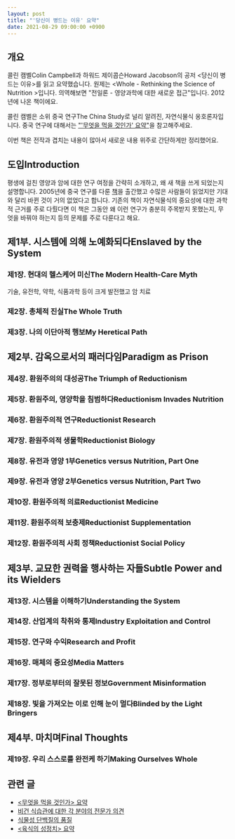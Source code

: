 ```yaml
---
layout: post
title: "'당신이 병드는 이유' 요약"
date: 2021-08-29 09:00:00 +0900
---
```


## 개요

콜린 캠벨Colin Campbell과 하워드 제이콥슨Howard Jacobson의 공저 \<당신이 병드는 이유\>를 읽고 요약했습니다.
원제는 \<Whole - Rethinking the Science of Nutrition \>입니다. 의역해보면
"전일론 - 영양과학에 대한 새로운 접근"입니다. 2012년에 나온 책이에요.

콜린 캠벨은 소위 중국 연구The China Study로 널리 알려진, 자연식물식 옹호론자입니다. 중국 연구에 대해서는
["'무엇을 먹을 것인가' 요약"](/2020/11/14/the-china-study.html)을 참고해주세요.

이번 책은 전작과 겹치는 내용이 많아서 새로운 내용 위주로 간단하게만 정리했어요.

## 도입Introduction

평생에 걸친 영양과 암에 대한 연구 여정을 간략히 소개하고, 왜 새 책을 쓰게 되었는지 설명합니다. 2005년에 중국 연구를
다룬 [책](/2020/11/14/the-china-study.html)을 출간했고 수많은 사람들이 읽었지만 기대와 달리 바뀐 것이 거의
없었다고 합니다. 기존의 책이 자연식물식의 중요성에 대한 과학적 근거를 주로 다뤘다면 이 책은 그동안 왜 이런 연구가
충분히 주목받지 못했는지, 무엇을 바꿔야 하는지 등의 문제를 주로 다룬다고 해요.

## 제1부. 시스템에 의해 노예화되다Enslaved by the System

### 제1장. 현대의 헬스케어 미신The Modern Health-Care Myth

기술, 유전학, 약학, 식품과학 등이 크게 발전했고 암 치료

### 제2장. 총체적 진실The Whole Truth

### 제3장. 나의 이단아적 행보My Heretical Path

## 제2부. 감옥으로서의 패러다임Paradigm as Prison

### 제4장. 환원주의의 대성공The Triumph of Reductionism

### 제5장. 환원주의, 영양학을 침범하다Reductionism Invades Nutrition

### 제6장. 환원주의적 연구Reductionist Research

### 제7장. 환원주의적 생물학Reductionist Biology

### 제8장. 유전과 영양 1부Genetics versus Nutrition, Part One

### 제9장. 유전과 영양 2부Genetics versus Nutrition, Part Two

### 제10장. 환원주의적 의료Reductionist Medicine

### 제11장. 환원주의적 보충제Reductionist Supplementation

### 제12장. 환원주의적 사회 정책Reductionist Social Policy

## 제3부. 교묘한 권력을 행사하는 자들Subtle Power and its Wielders

### 제13장. 시스템을 이해하기Understanding the System

### 제14장. 산업계의 착취와 통제Industry Exploitation and Control

### 제15장. 연구와 수익Research and Profit

### 제16장. 매체의 중요성Media Matters

### 제17장. 정부로부터의 잘못된 정보Government Misinformation

### 제18장. 빛을 가져오는 이로 인해 눈이 멀다Blinded by the Light Bringers

## 제4부. 마치며Final Thoughts

### 제19장. 우리 스스로를 완전케 하기Making Ourselves Whole

## 관련 글

* [\<무엇을 먹을 것인가\> 요약](/2020/11/14/the-china-study.html)
* [비건 식습관에 대한 각 분야의 전문가
  의견](/2020/10/03/expert-opinions-on-vegan-diet.html)
* [식물성 단백질의 품질](/2020/10/02/quality-of-plant-based-protein.html)
* [\<육식의 성정치\> 요약](/2020/01/15/the-sexual-politics-of-meat.html)
